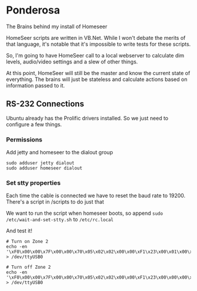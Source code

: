 # Ponderosa
The Brains behind my install of Homeseer

HomeSeer scripts are written in VB.Net. While I won't debate the merits of that language,
it's notable that it's impossible to write tests for these scripts.

So, I'm going to have HomeSeer call to a local webserver to calculate dim levels, audio/video settings and a slew of other
things.

At this point, HomeSeer will still be the master and know the current state of everything. The brains will just be stateless
and calculate actions based on information passed to it.

## RS-232 Connections
Ubuntu already has the Prolific drivers installed. So we just need to configure a few things.

### Permissions
Add jetty and homeseer to the dialout group 
```
sudo adduser jetty dialout
sudo adduser homeseer dialout
```    
    
### Set stty properties
Each time the cable is connected we have to reset the baud rate to 19200. There's a script in /scripts to do just that

We want to run the script when homeseer boots, so append `sudo /etc/wait-and-set-stty.sh` to `/etc/rc.local`

And test it!
```
# Turn on Zone 2
echo -en '\xF0\x00\x00\x7F\x00\x00\x70\x05\x02\x02\x00\x00\xF1\x23\x00\x01\x00\x01\x00\x01\x13\xF7' > /dev/ttyUSB0

# Turn off Zone 2
echo -en '\xF0\x00\x00\x7F\x00\x00\x70\x05\x02\x02\x00\x00\xF1\x23\x00\x00\x00\x01\x00\x01\x12\xF7' > /dev/ttyUSB0
```

